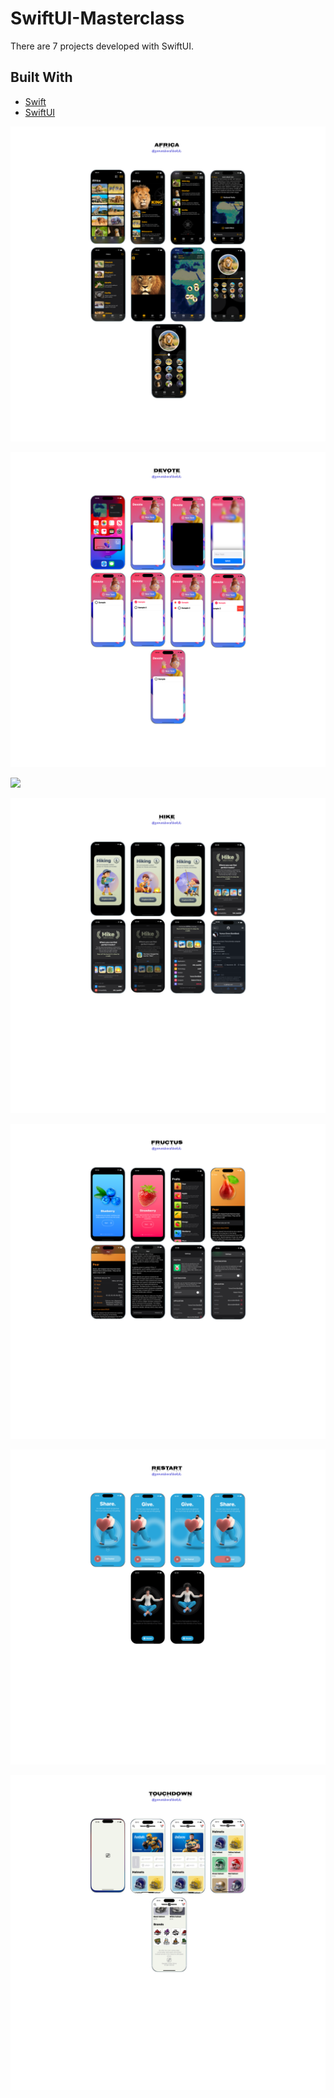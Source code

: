 # SwiftUI-Masterclass
There are 7 projects developed with SwiftUI.
## Built With

- [Swift](https://developer.apple.com/swift/)
- [SwiftUI](https://developer.apple.com/xcode/swiftui/)

<p>
  <img src="preview/Africa.png"/>
</p>

<p>
  <img src="preview/Devote.png"/>
</p>

<p>
  <img src="preview/Pinch.png"/>
</p>

<p>
  <img src="preview/Hike.png"/>
</p>

<p>
  <img src="preview/Fructus.png"/>
</p>

<p>
  <img src="preview/Restart.png"/>
</p>

<p>
  <img src="preview/TouchDown.png"/>
</p>
